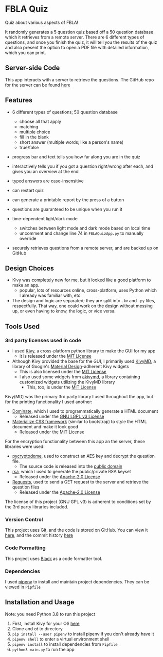 # FBLA Quiz

Quiz about various aspects of FBLA!

It randomly generates a 5 question quiz based off a 50 question database which it retrieves from a remote server.
There are 6 different types of questions, and once you finish the quiz, it will tell you the results of the quiz and also present the option to open a PDF file with detailed information, which you can print.

## Server-side Code

This app interacts with a server to retrieve the questions. The GitHub repo for the server can be found [here](https://github.com/ojas-sanghi/FBLA-Quiz-Server)

## Features

- 6 different types of questions; 50 question database
  - choose all that apply
  - matching
  - multiple choice
  - fill in the blank
  - short answer (multiple words; like a person's name)
  - true/false

- progress bar and text tells you how far along you are in the quiz
- interactively tells you if you got a question right/wrong after each, and gives you an overview at the end
- typed answers are case-insensitive
- can restart quiz
- can generate a printable report by the press of a button

- questions are guaranteed to be unique when you run it

- time-dependent light/dark mode
  - switches between light mode and dark mode based on local time
  - uncomment and change line 74 in `FBLAQuizApp.py` to manually override

- securely retrieves questions from a remote server, and are backed up on GitHub

## Design Choices

- Kivy was completely new for me, but it looked like a good platform to make an app.
  - popular, lots of resources online, cross-platform, uses Python which I already was familiar with, etc
- The design and logic are separated; they are split into `.kv` and `.py` files, respectfully. That way, one could work on the design without messing up, or even having to know, the logic, or vice versa.

## Tools Used

### 3rd party licenses used in code

- I used [Kivy](https://kivy.org/#home), a cross-platform python library to make the GUI for my app
  - It is released under the [MIT License](https://github.com/kivy/kivy/blob/master/LICENSE)  
- Although Kivy provided the base for the GUI, I primarily used [KivyMD](https://github.com/kivymd/KivyMD), a library of Google's [Material Design](https://material.io/design)-adherent Kivy widgets
  - This is also licensed under the [MIT License](https://github.com/kivymd/KivyMD/blob/master/LICENSE)
  - I also used some widgets from [akivymd](https://github.com/quitegreensky/akivymd), a library containing customized widgets utilizing the KivyMD library
    - This, too, is under the [MIT License](https://github.com/quitegreensky/akivymd/blob/master/LICENSE)

Kivy(MD) was the primary 3rd party library I used throughout the app, but for the printing functionality I used another:

- [Dominate](https://github.com/Knio/dominate/), which I used to programmatically generate a HTML document
  - Released under the [GNU LGPL v3 License](https://github.com/Knio/dominate/blob/master/LICENSE.txt)
- [Materialize CSS framework](https://materializecss.com/) (similar to bootstrap) to style the HTML document and make it look good
  - Released under the [MIT License](https://github.com/Dogfalo/materialize/blob/v1-dev/LICENSE)

For the encryption functionality between this app an the server, these libraries were used:
- [pycryptodome](https://github.com/Legrandin/pycryptodome/), used to construct an AES key and decrypt the question file.
  - The source code is released into the [public domain](https://github.com/Legrandin/pycryptodome/blob/master/LICENSE.rst)
- [rsa](https://github.com/sybrenstuvel/python-rsa), which I used to generate the public/private RSA keyset
  - Released under the [Apache-2.0 License](https://github.com/sybrenstuvel/python-rsa/blob/main/LICENSE)
- [Requests](https://github.com/psf/requests), used to send a GET request to the server and retrieve the question files
  - Released under the [Apache-2.0 License](https://github.com/psf/requests/blob/master/LICENSE)

The license of this project (GNU GPL v3) is adherent to conditions set by the 3rd party libraries included.

### Version Control

This project uses Git, and the code is stored on GitHub. You can view it [here](https://github.com/ojas-sanghi/FBLA-Quiz), and the commit history [here](https://github.com/ojas-sanghi/FBLA-Quiz/commits/master)

### Code Formatting

This project uses [Black](https://github.com/psf/black) as a code formatter tool. 

### Dependencies

I used [pipenv](https://pipenv.pypa.io/en/latest/) to install and maintain project dependencies. They can be viewed in `Pipfile`

## Installation and Usage

Note: you need Python 3.8 to run this project

   1. First, install Kivy for your OS [here](https://kivy.org/doc/stable/gettingstarted/installation.html)
   2. Clone and `cd` to directory
   3. `pip install --user pipenv` to install pipenv if you don't already have it
   4. `pipenv shell` to enter a virtual environment shell
   5. `pipenv install` to install dependencies from `Pipfile`
   6. `python3 main.py` to run the app